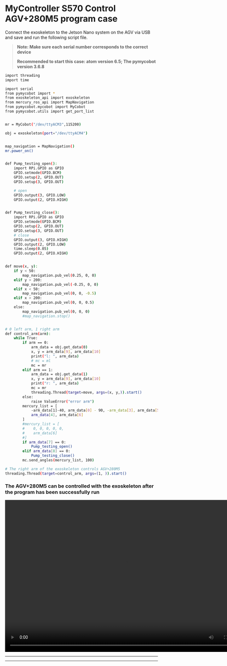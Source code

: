 # MyController S570 Control AGV+280M5 program case
Connect the exoskeleton to the Jetson Nano system on the AGV via USB and save and run the following script file.
> **Note: Make sure each serial number corresponds to the correct device**
>
> **Recommended to start this case: atom version 6.5; The pymycobot version 3.6.8**

```bash
import threading
import time

import serial
from pymycobot import *
from exoskeleton_api import exoskeleton
from mercury_ros_api import MapNavigation
from pymycobot.mycobot import MyCobot
from pymycobot.utils import get_port_list


mr = MyCobot("/dev/ttyACM3",115200)

obj = exoskeleton(port="/dev/ttyACM4")


map_navigation = MapNavigation()
mr.power_on()


def Pump_testing_open():
    import RPi.GPIO as GPIO
    GPIO.setmode(GPIO.BCM)
    GPIO.setup(2, GPIO.OUT)
    GPIO.setup(3, GPIO.OUT)

    # open
    GPIO.output(3, GPIO.LOW)
    GPIO.output(2, GPIO.HIGH)


def Pump_testing_close():
    import RPi.GPIO as GPIO
    GPIO.setmode(GPIO.BCM)
    GPIO.setup(2, GPIO.OUT)
    GPIO.setup(3, GPIO.OUT)
    # close
    GPIO.output(3, GPIO.HIGH)
    GPIO.output(2, GPIO.LOW)
    time.sleep(0.05)
    GPIO.output(2, GPIO.HIGH)


def move(x, y):
    if y < 50:
        map_navigation.pub_vel(0.25, 0, 0)
    elif y > 200:
        map_navigation.pub_vel(-0.25, 0, 0)
    elif x < 50:
        map_navigation.pub_vel(0, 0, -0.5)
    elif x > 200:
        map_navigation.pub_vel(0, 0, 0.5)
    else:
        map_navigation.pub_vel(0, 0, 0)
        #map_navigation.stop()


# 0 left arm, 1 right arm
def control_arm(arm):
    while True:
        if arm == 0:
            arm_data = obj.get_data(0)
            x, y = arm_data[9], arm_data[10]
            print("l: ", arm_data)
            # mc = ml
            mc = mr
        elif arm == 1:
            arm_data = obj.get_data(1)
            x, y = arm_data[9], arm_data[10]
            print("r: ", arm_data)
            mc = mr
            threading.Thread(target=move, args=(x, y,)).start()
        else:
            raise ValueError("error arm")
        mercury_list = [
            -arm_data[1]-40, arm_data[0] - 90, -arm_data[3], arm_data[5],
            arm_data[4], arm_data[6]
        ]
        #mercury_list = [
        #    0, 0, 0, 0, 0,
        #    arm_data[6]
        #]
        if arm_data[7] == 0:
            Pump_testing_open()
        elif arm_data[8] == 0:
            Pump_testing_close()
        mc.send_angles(mercury_list, 100)

# The right arm of the exoskeleton controls AGV+280M5
threading.Thread(target=control_arm, args=(1, )).start()


```

### The AGV+280M5 can be controlled with the exoskeleton after the program has been successfully run
<video src="../../resources/7-SuccessfulCases/s570.mp4" controls="controls" width="800" height="500"></video>


---



---